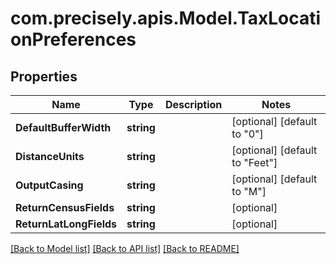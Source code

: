 # com.precisely.apis.Model.TaxLocationPreferences
## Properties

Name | Type | Description | Notes
------------ | ------------- | ------------- | -------------
**DefaultBufferWidth** | **string** |  | [optional] [default to "0"]
**DistanceUnits** | **string** |  | [optional] [default to "Feet"]
**OutputCasing** | **string** |  | [optional] [default to "M"]
**ReturnCensusFields** | **string** |  | [optional] 
**ReturnLatLongFields** | **string** |  | [optional] 

[[Back to Model list]](../README.md#documentation-for-models) [[Back to API list]](../README.md#documentation-for-api-endpoints) [[Back to README]](../README.md)


